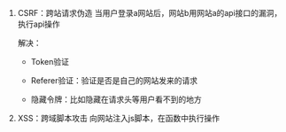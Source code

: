 1. CSRF：跨站请求伪造
   	当用户登录a网站后，网站b用网站a的api接口的漏洞，执行api操作

	解决：
	
	- Token验证

   - Referer验证：验证是否是自己的网站发来的请求
   
   - 隐藏令牌：比如隐藏在请求头等用户看不到的地方
   
2. XSS：跨域脚本攻击
   	向网站注入js脚本，在函数中执行操作

